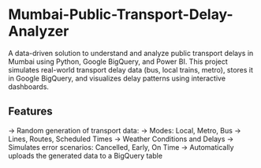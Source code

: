 # Mumbai-Public-Transport-Delay-Analyzer
A data-driven solution to understand and analyze public transport delays in Mumbai using Python, Google BigQuery, and Power BI. This project simulates real-world transport delay data (bus, local trains, metro), stores it in Google BigQuery, and visualizes delay patterns using interactive dashboards.
##  Features

-> Random generation of transport data:
  -> Modes: Local, Metro, Bus
  -> Lines, Routes, Scheduled Times
  -> Weather Conditions and Delays
-> Simulates error scenarios: Cancelled, Early, On Time
-> Automatically uploads the generated data to a BigQuery table
